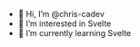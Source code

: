 - 👋 Hi, I’m @chris-cadev
- 👀 I’m interested in Svelte
- 🌱 I’m currently learning Svelte

<!---
chris-cadev/chris-cadev is a ✨ special ✨ repository because its `README.md` (this file) appears on your GitHub profile.
You can click the Preview link to take a look at your changes.
--->
